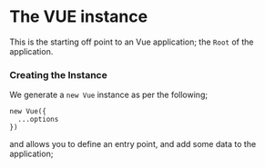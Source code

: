 # The VUE instance

This is the starting off point to an Vue application; the `Root` of the application.

### Creating the Instance
We generate a `new Vue` instance as per the following; 

```
new Vue({
  ...options
})
```

and allows you to define an entry point, and add some data to the application;

